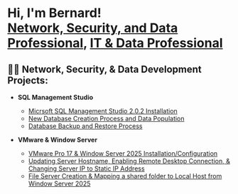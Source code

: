 <h1>Hi, I'm Bernard! <br/><a href="https://github.com/bernarddorcin">Network, Security, and Data Professional</a>, <a href="https://www.linkedin.com/in/bernard-dorcin/">IT & Data Professional</a></h1>

<h2>👨‍💻 Network, Security, & Data Development Projects:</h2>

- <b>SQL Management Studio</b>
  - [Micrsoft SQL Management Studio 2.0.2 Installation](https://github.com/bernarddorcin/SMSS_Installation)
  - [New Database Creation Process and Data Population](https://github.com/bernarddorcin/DB_Creation_Population)
  - [Database Backup and Restore Process](https://github.com/bernarddorcin/DB_Backup_Restore)
  
- <b>VMware & Window Server</b>
  - [VMware Pro 17 & Window Server 2025 Installation/Configuration](https://github.com/bernarddorcin/VMWare_and_WindowServer2025_Installation)
  - [ Updating Server Hostname, Enabling Remote Desktop Connection, & Changing Server IP to Static IP Address](https://github.com/bernarddorcin/UpdateServerIP_toStaticIP_ChangeHostname_EnableRemoteConnection)
  - [File Server Creation & Mapping a shared folder to Local Host from Window Server 2025](https://github.com/bernarddorcin/WindowServer2025_SharedFolderMappedtoLocalHost_FileServerCreation)
<!--
**bernarddorcin/bernarddorcin** is a ✨ _special_ ✨ repository because its `README.md` (this file) appears on your GitHub profile.

Here are some ideas to get you started:

- 🔭 I’m currently working on ...
- 🌱 I’m currently learning ...
- 👯 I’m looking to collaborate on ...
- 🤔 I’m looking for help with ...
- 💬 Ask me about ...
- 📫 How to reach me: ...
- 😄 Pronouns: ...
- ⚡ Fun fact: ...
-->
